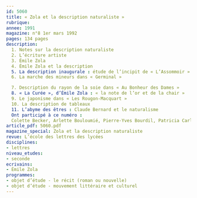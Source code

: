 ```yaml
---
id: 5060
title: « Zola et la description naturaliste »
rubrique: 
annee: 1991
magazine: n°8 1er mars 1992
pages: 134 pages
description: 
  1. Notes sur la description naturaliste
  2. L’écriture artiste
  3. Émile Zola
  4. Émile Zola et la description
  5. La description inaugurale : étude de l’incipit de « L’Assommoir »
  6. La marche des mineurs dans « Germinal »

  7. Description du rayon de la soie dans « Au Bonheur des Dames »
  8. « La Curée », d’Émile Zola : « la note de l’or et de la chair »
  9. Le japonisme dans « Les Rougon-Macquart »
  10. La description de tableaux
  11. L’abyme des êtres : Claude Bernard et le naturalisme
  Ont participé à ce numéro :
  Colette Becker, Arlette Bouloumié, Pierre-Yves Bourdil, Patricia Carles, Georges Cesbron, Béatrice Desgranges, Philippe Hamon, Jean-Pierre Leduc-Adine, François-Marie Mourad, Alain Pagès, Yves Stalloni, Alain Tassel et Michel Tournier
article_pdf: 5060.pdf
magazine_special: Zola et la description naturaliste
revue: L’école des lettres des lycées
disciplines:
- lettres
niveau_etudes:
- seconde
ecrivains:
- Émile Zola
programmes:
- objet d’étude - le récit (roman ou nouvelle)
- objet d’étude - mouvement littéraire et culturel
---
```

